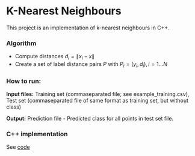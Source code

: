 # K-Nearest Neighbours

This project is an implementation of k-nearest neighbours in C++.

### Algorithm

* Compute distances $d_i = \lVert x_i - x \rVert$
* Create a set of label distance pairs $P$ with $P_i = (y_i, d_i), i = 1 \dots N$



### How to run:

**Input files:** Training set (commaseparated file; see example_training.csv), Test set (commaseparated file of same format as training set, but without class)

**Output:** Prediction file - Predicted class for all points in test set file.


### C++ implementation

See [code](NearestNeighbours.cpp)
